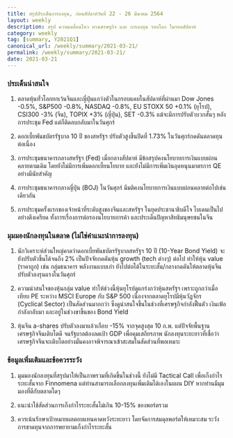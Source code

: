 ```yaml
---
title: สรุปประเด็นการลงทุน, ก่อนสัปดาห์วันที่ 22 - 26 มีนาคม 2564
layout: weekly
description: สรุป ความเคลื่อนไหว ทางเศรษฐกิจ และ การลงทุน รอบโลก ในรอบสัปดาห์
category: weekly
tag: [summary, Y2021Q1]
canonical_url: /weekly/summary/2021-03-21/
permalink: /weekly/summary/2021-03-21/
date: 2021-03-21
---
```


### ประเด็นน่าสนใจ

1. ตลาดหุ้นทั่วโลกยกเว้นจีนและญี่ปุ่นแกว่งตัวในกรอบแคบในสัปดาห์ที่ผ่านมา Dow Jones -0.5%, S&P500 -0.8%, NASDAQ -0.8%, EU STOXX 50 +0.1% (ยุโรป), CSI300 -3% (จีน), TOPIX +3% (ญี่ปุ่น), SET -0.3% แม้จะมีการปรับตัวบวกสั้นๆ หลังการประชุม Fed แต่ก็ติดลบกลับมาในวันศุกร์

2. ดอกเบี้ยพันธบัตรรัฐบาล 10 ปี ของสหรัฐฯ ปรับตัวสูงขึ้นปิดที่ 1.73% ในวันศุกร์กดดันตลาดทุนต่อเนื่อง

3. การประชุมธนาคารกลางสหรัฐฯ (Fed) เมื่อกลางสัปดาห์ มีข้อสรุปคงนโยบายการเงินแบบผ่อนคลายตามเดิม โดยยังไม่มีการเพิ่มดอกเบี้ยนโยบาย และยังไม่มีการเพิ่มเงินอุดหนุนมาตรการ QE อย่างมีนัยสำคัญ

4. การประชุมธนาคารกลางญี่ปุ่น (BOJ) ในวันศุกร์ มีมติคงนโยบายการเงินแบบผ่อนคลายต่อไปเช่นเดียวกัน

5. การประชุมครั้งแรกของเจ้าหน้าที่ระดับสูงของจีนและสหรัฐฯ ในยุคประธานาธิบดีโจ ไบเดนเป็นไปอย่างตึงเครียด ทั้งการเรื่องการต่อรองนโยบายการค้า และประเด็นปัญหาสิทธิมนุษยชนในจีน 

### มุมมองนักลงทุนในตลาด (ไม่ใช่คำแนะนำการลงทุน)

1. นักวิเคราะห์ส่วนใหญ่คาดว่าดอกเบี้ยพันธบัตรรัฐบาลสหรัฐฯ 10 ปี (10-Year Bond Yield) จะยังปรับตัวขึ้นได้จนถึง 2% เป็นปัจจัยกดดันหุ้น growth (tech ต่างๆ) ต่อไป ทำให้หุ้น value (ราคาถูก) เช่น กลุ่มธนาคาร พลังงานแบบเก่า ยังไปต่อได้ในระยะสั้น/กลางกดดันให้ตลาดหุ้นจีนปรับตัวลงรุนแรงในวันศุกร์

2. ความน่าสนใจของหุ้นกลุ่ม value ทำให้ช่วงนี้หุ้นยุโรปดูแกร่งกว่าหุ้นสหรัฐฯ เพราะถูกกว่าเมื่อเทียบ PE ระหว่าง MSCI Europe กับ S&P 500 เนื่องจากตลาดยุโรปมีหุ้นวัฏจักร (Cyclical Sector) เป็นสัดส่วนมากกว่า ซึ่งดูน่าสนใจขึ้นในช่วงที่เศรษฐกิจกำลังฟื้นตัว เงินเฟ้อกำลังกลับมา และอยู่ในช่วงขาขึ้นของ Bond Yield

3. หุ้นจีน a-shares ปรับตัวลงมาแล้วเกือบ -15% จากจุดสูงสุด 10 ก.พ. แต่ปัจจัยพื้นฐานเศรษฐกิจจีนเติบโตดี จนรัฐบาลต้องลดเป้า GDP เพื่อคุมเสถียรภาพ นักลงทุนระยะยาวที่เชื่อว่าเศรษฐกิจจีนจะเติบโตอย่างมั่นคงอาจพิจารณาเข้าสะสมในสัดส่วนที่พอเหมาะ

### ข้อมูลเพิ่มเติมและข้อควรระวัง

1. มุมมองนักลงทุนที่สรุปมาให้เป็นภาพรวมที่เกิดขึ้นในช่วงนี้ ยังไม่มี Tactical Call เพื่อเก็งกำไรระยะสั้นจาก Finnomena แต่ท่านสามารถเลือกลงทุนเพิ่มเติมได้เองในแผน DIY หากท่านมีมุมมองที่ดีกับตลาดใดๆ

2. แนะนำใช้สัดส่วนการเก็งกำไรระยะสั้นไม่เกิน 10-15% ของพอร์ตรวม
 
3. ควรเน้นรักษาเป้าหมายผลตอบแทนคาดหวังระยะยาว โดยจัดการสมดุลพอร์ตให้เหมาะสม ระวังการขาดทุนจากการพยายามเก็งกำไรระยะสั้น
